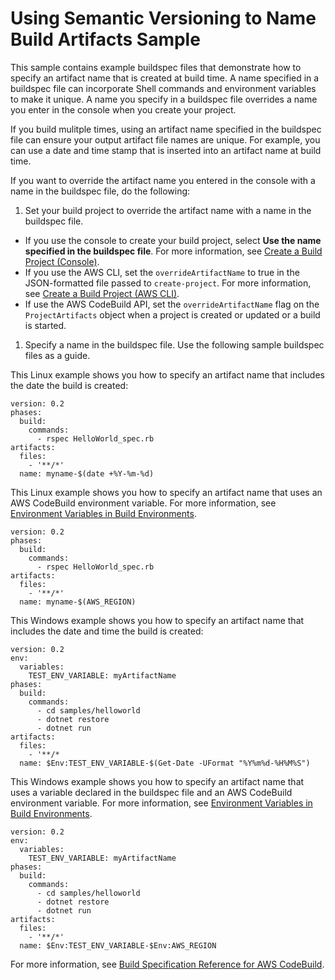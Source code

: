 # Using Semantic Versioning to Name Build Artifacts Sample<a name="sample-buildspec-artifact-naming"></a>

 This sample contains example buildspec files that demonstrate how to specify an artifact name that is created at build time\. A name specified in a buildspec file can incorporate Shell commands and environment variables to make it unique\. A name you specify in a buildspec file overrides a name you enter in the console when you create your project\.

 If you build mulitple times, using an artifact name specified in the buildspec file can ensure your output artifact file names are unique\. For example, you can use a date and time stamp that is inserted into an artifact name at build time\. 

If you want to override the artifact name you entered in the console with a name in the buildspec file, do the following:

1.  Set your build project to override the artifact name with a name in the buildspec file\. 
   +  If you use the console to create your build project, select **Use the name specified in the buildspec file**\. For more information, see [Create a Build Project \(Console\)](create-project.md#create-project-console)\. 
   +  If you use the AWS CLI, set the `overrideArtifactName` to true in the JSON\-formatted file passed to `create-project`\. For more information, see [Create a Build Project \(AWS CLI\)](create-project.md#create-project-cli)\. 
   +  If use the AWS CodeBuild API, set the `overrideArtifactName` flag on the `ProjectArtifacts` object when a project is created or updated or a build is started\. 

1.  Specify a name in the buildspec file\. Use the following sample buildspec files as a guide\. 

 This Linux example shows you how to specify an artifact name that includes the date the build is created: 

```
version: 0.2         
phases:
  build:
    commands:
      - rspec HelloWorld_spec.rb
artifacts:
  files:
    - '**/*'
  name: myname-$(date +%Y-%m-%d)
```

 This Linux example shows you how to specify an artifact name that uses an AWS CodeBuild environment variable\. For more information, see [Environment Variables in Build Environments](build-env-ref-env-vars.md)\. 

```
version: 0.2         
phases:
  build:
    commands:
      - rspec HelloWorld_spec.rb
artifacts:
  files:
    - '**/*'
  name: myname-$(AWS_REGION)
```

 This Windows example shows you how to specify an artifact name that includes the date and time the build is created: 

```
version: 0.2
env:
  variables:
    TEST_ENV_VARIABLE: myArtifactName
phases:
  build:
    commands:
      - cd samples/helloworld
      - dotnet restore
      - dotnet run
artifacts:
  files:
    - '**/*
  name: $Env:TEST_ENV_VARIABLE-$(Get-Date -UFormat "%Y%m%d-%H%M%S")
```

 This Windows example shows you how to specify an artifact name that uses a variable declared in the buildspec file and an AWS CodeBuild environment variable\. For more information, see [Environment Variables in Build Environments](build-env-ref-env-vars.md)\. 

```
version: 0.2
env:
  variables:
    TEST_ENV_VARIABLE: myArtifactName
phases:
  build:
    commands:
      - cd samples/helloworld
      - dotnet restore
      - dotnet run
artifacts:
  files:
    - '**/*'
  name: $Env:TEST_ENV_VARIABLE-$Env:AWS_REGION
```

 For more information, see [Build Specification Reference for AWS CodeBuild](build-spec-ref.md)\. 